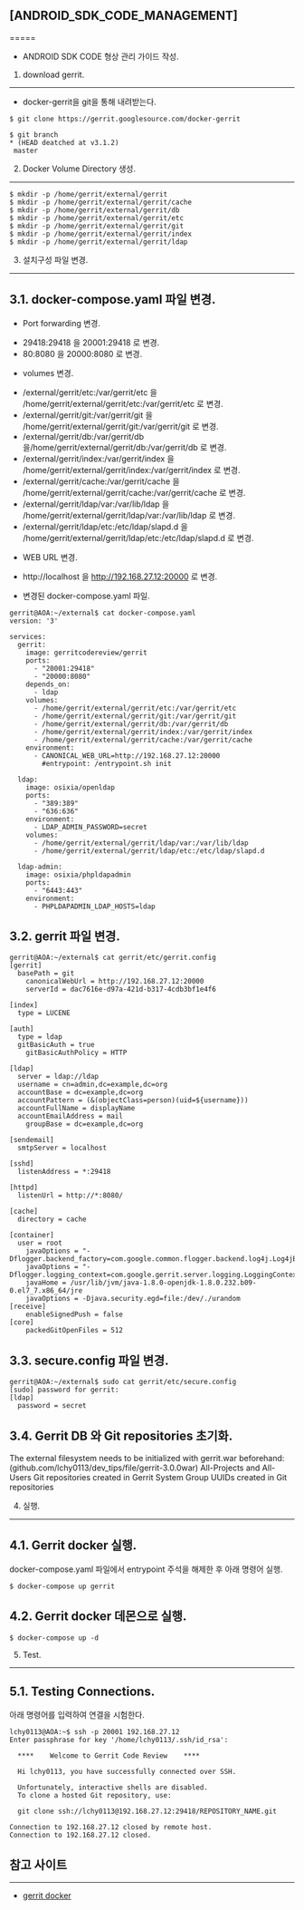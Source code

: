 ## [ANDROID_SDK_CODE_MANAGEMENT]
=====

* ANDROID SDK CODE 형상 관리 가이드 작성.


1. download gerrit.
-----
* docker-gerrit을 git을 통해 내려받는다.
```
$ git clone https://gerrit.googlesource.com/docker-gerrit

$ git branch 
* (HEAD deatched at v3.1.2)
 master
```

2. Docker Volume Directory 생성.
-----
```
$ mkdir -p /home/gerrit/external/gerrit
$ mkdir -p /home/gerrit/external/gerrit/cache
$ mkdir -p /home/gerrit/external/gerrit/db
$ mkdir -p /home/gerrit/external/gerrit/etc
$ mkdir -p /home/gerrit/external/gerrit/git
$ mkdir -p /home/gerrit/external/gerrit/index
$ mkdir -p /home/gerrit/external/gerrit/ldap
```

3. 설치구성 파일 변경.
-----


3.1. docker-compose.yaml 파일 변경.
-----

* Port forwarding 변경. 
- 29418:29418 을 20001:29418 로 변경.
- 80:8080 을 20000:8080 로 변경. 

* volumes 변경.
- /external/gerrit/etc:/var/gerrit/etc 을 /home/gerrit/external/gerrit/etc:/var/gerrit/etc 로 변경.
- /external/gerrit/git:/var/gerrit/git 을 /home/gerrit/external/gerrit/git:/var/gerrit/git 로 변경.
- /external/gerrit/db:/var/gerrit/db 을/home/gerrit/external/gerrit/db:/var/gerrit/db 로 변경.
- /external/gerrit/index:/var/gerrit/index 을 /home/gerrit/external/gerrit/index:/var/gerrit/index 로 변경.
- /external/gerrit/cache:/var/gerrit/cache 을 /home/gerrit/external/gerrit/cache:/var/gerrit/cache 로 변경.
- /external/gerrit/ldap/var:/var/lib/ldap 을 /home/gerrit/external/gerrit/ldap/var:/var/lib/ldap 로 변경.
- /external/gerrit/ldap/etc:/etc/ldap/slapd.d 을 /home/gerrit/external/gerrit/ldap/etc:/etc/ldap/slapd.d 로 변경.

* WEB URL 변경.
- http://localhost 을 http://192.168.27.12:20000 로 변경.

* 변경된 docker-compose.yaml 파일.
```
gerrit@AOA:~/external$ cat docker-compose.yaml 
version: '3'

services:
  gerrit:
    image: gerritcodereview/gerrit
    ports:
      - "20001:29418"
      - "20000:8080"
    depends_on:
      - ldap
    volumes:
      - /home/gerrit/external/gerrit/etc:/var/gerrit/etc
      - /home/gerrit/external/gerrit/git:/var/gerrit/git
      - /home/gerrit/external/gerrit/db:/var/gerrit/db
      - /home/gerrit/external/gerrit/index:/var/gerrit/index
      - /home/gerrit/external/gerrit/cache:/var/gerrit/cache
    environment:
      - CANONICAL_WEB_URL=http://192.168.27.12:20000
        #entrypoint: /entrypoint.sh init

  ldap:
    image: osixia/openldap
    ports:
      - "389:389"
      - "636:636"
    environment:
      - LDAP_ADMIN_PASSWORD=secret
    volumes:
      - /home/gerrit/external/gerrit/ldap/var:/var/lib/ldap
      - /home/gerrit/external/gerrit/ldap/etc:/etc/ldap/slapd.d

  ldap-admin:
    image: osixia/phpldapadmin
    ports:
      - "6443:443"
    environment:
      - PHPLDAPADMIN_LDAP_HOSTS=ldap

```

3.2. gerrit 파일 변경.
-----

```
gerrit@AOA:~/external$ cat gerrit/etc/gerrit.config
[gerrit]
  basePath = git
	canonicalWebUrl = http://192.168.27.12:20000
	serverId = dac7616e-d97a-421d-b317-4cdb3bf1e4f6

[index]
  type = LUCENE

[auth]
  type = ldap
  gitBasicAuth = true
	gitBasicAuthPolicy = HTTP

[ldap]
  server = ldap://ldap
  username = cn=admin,dc=example,dc=org
  accountBase = dc=example,dc=org
  accountPattern = (&(objectClass=person)(uid=${username}))
  accountFullName = displayName
  accountEmailAddress = mail
	groupBase = dc=example,dc=org

[sendemail]
  smtpServer = localhost

[sshd]
  listenAddress = *:29418

[httpd]
  listenUrl = http://*:8080/

[cache]
  directory = cache

[container]
  user = root
	javaOptions = "-Dflogger.backend_factory=com.google.common.flogger.backend.log4j.Log4jBackendFactory#getInstance"
	javaOptions = "-Dflogger.logging_context=com.google.gerrit.server.logging.LoggingContext#getInstance"
	javaHome = /usr/lib/jvm/java-1.8.0-openjdk-1.8.0.232.b09-0.el7_7.x86_64/jre
	javaOptions = -Djava.security.egd=file:/dev/./urandom
[receive]
	enableSignedPush = false
[core]
	packedGitOpenFiles = 512
```

3.3. secure.config 파일 변경.
-----

```
gerrit@AOA:~/external$ sudo cat gerrit/etc/secure.config 
[sudo] password for gerrit: 
[ldap]
  password = secret
```


3.4. Gerrit DB 와 Git repositories 초기화.
-----
The external filesystem needs to be initialized with gerrit.war beforehand:
(github.com/lchy0113/dev_tips/file/gerrit-3.0.0war)
All-Projects and All-Users Git repositories created in Gerrit
System Group UUIDs created in Git repositories


4. 실행.
-----

4.1. Gerrit docker 실행. 
----- 
docker-compose.yaml 파일에서 entrypoint 주석을 해제한 후 아래 명령어 실행.
```
$ docker-compose up gerrit
```

4.2. Gerrit docker 데몬으로 실행.
-----
```
$ docker-compose up -d
```


5. Test.
-----

5.1. Testing Connections.
-----
아래 명령어를 입력하여 연결을 시험한다.
```
lchy0113@AOA:~$ ssh -p 20001 192.168.27.12
Enter passphrase for key '/home/lchy0113/.ssh/id_rsa': 

  ****    Welcome to Gerrit Code Review    ****

  Hi lchy0113, you have successfully connected over SSH.

  Unfortunately, interactive shells are disabled.
  To clone a hosted Git repository, use:

  git clone ssh://lchy0113@192.168.27.12:29418/REPOSITORY_NAME.git

Connection to 192.168.27.12 closed by remote host.
Connection to 192.168.27.12 closed.
```


## 참고 사이트
-----
- [gerrit docker](https://hub.docker.com/r/gerritcodereview/gerrit)
